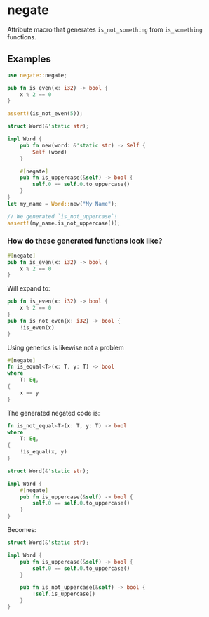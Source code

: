 # negate

Attribute macro that generates `is_not_something` from `is_something` functions.

## Examples

```rust
use negate::negate;

pub fn is_even(x: i32) -> bool {
    x % 2 == 0
}

assert!(is_not_even(5));

struct Word(&'static str);

impl Word {
    pub fn new(word: &'static str) -> Self {
        Self (word)
    }

    #[negate]
    pub fn is_uppercase(&self) -> bool {
        self.0 == self.0.to_uppercase()
    }
}
let my_name = Word::new("My Name");

// We generated `is_not_uppercase`!
assert!(my_name.is_not_uppercase());
```

### How do these generated functions look like?

```rust
#[negate]
pub fn is_even(x: i32) -> bool {
    x % 2 == 0
}
```

Will expand to:

```rust
pub fn is_even(x: i32) -> bool {
    x % 2 == 0
}
pub fn is_not_even(x: i32) -> bool {
    !is_even(x)
}
```

Using generics is likewise not a problem

```rust
#[negate]
fn is_equal<T>(x: T, y: T) -> bool
where
    T: Eq,
{
    x == y
}
```

The generated negated code is:

```rust
fn is_not_equal<T>(x: T, y: T) -> bool
where
    T: Eq,
{
    !is_equal(x, y)
}
```

```rust
struct Word(&'static str);

impl Word {
    #[negate]
    pub fn is_uppercase(&self) -> bool {
        self.0 == self.0.to_uppercase()
    }
}
```

Becomes:

```rust
struct Word(&'static str);

impl Word {
    pub fn is_uppercase(&self) -> bool {
        self.0 == self.0.to_uppercase()
    }

    pub fn is_not_uppercase(&self) -> bool {
        !self.is_uppercase()
    }
}
```
